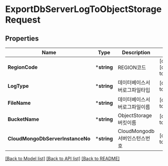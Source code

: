 # ExportDbServerLogToObjectStorageRequest

## Properties
Name | Type | Description | Notes
------------ | ------------- | ------------- | -------------
**RegionCode** | ***string** | REGION코드 | [optional] [default to null]
**LogType** | ***string** | 데이터베이스서버로그파일타입 | [default to null]
**FileName** | ***string** | 데이터베이스서버로그파일이름 | [default to null]
**BucketName** | ***string** | ObjectStorage버킷이름 | [default to null]
**CloudMongoDbServerInstanceNo** | ***string** | CloudMongodb서버인스턴스번호 | [default to null]

[[Back to Model list]](../README.md#documentation-for-models) [[Back to API list]](../README.md#documentation-for-api-endpoints) [[Back to README]](../README.md)



